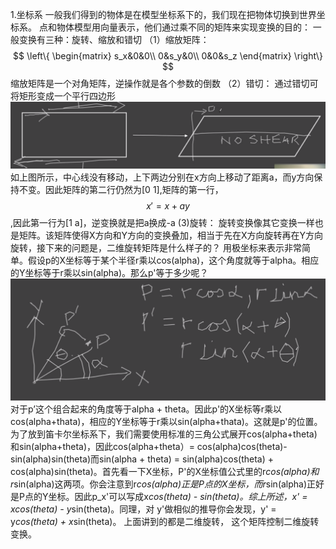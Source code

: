1.坐标系
一般我们得到的物体是在模型坐标系下的，我们现在把物体切换到世界坐标系。
点和物体模型用向量表示，他们通过乘不同的矩阵来实现变换的目的：
一般变换有三种：旋转、缩放和错切
（1）缩放矩阵：
$$
\left\{
  \begin{matrix}
   s_x&0&0\\
   0&s_y&0\\
   0&0&s_z
  \end{matrix}
\right\}
$$
缩放矩阵是一个对角矩阵，逆操作就是各个参数的倒数
（2）错切：
通过错切可将矩形变成一个平行四边形
![](/Computer_Graphics/images/1.png)
如上图所示，中心线没有移动，上下两边分别在x方向上移动了距离a，而y方向保持不变。因此矩阵的第二行仍然为[0 1],矩阵的第一行，$$x'=x+ay$$,因此第一行为[1 a]，逆变换就是把a换成-a
(3)旋转：
旋转变换像其它变换一样也是矩阵。该矩阵使得X方向和Y方向的变换叠加，相当于先在X方向旋转再在Y方向旋转，接下来的问题是，二维旋转矩阵是什么样子的？
用极坐标来表示非常简单。假设p的X坐标等于某个半径r乘以cos(alpha)，这个角度就等于alpha。相应的Y坐标等于r乘以sin(alpha)。那么p'等于多少呢？
![](/Computer_Graphics/images/6.png)
对于p’这个组合起来的角度等于alpha + theta。因此p'的X坐标等r乘以cos(alpha+thata)，相应的Y坐标等于r乘以sin(alpha+thata)。这就是p'的位置。为了放到笛卡尔坐标系下，我们需要使用标准的三角公式展开cos(alpha+theta)和sin(alpha+theta)，因此cos(alpha+theta）= cos(alpha)cos(theta)-sin(alpha)sin(theta)而sin(alpha + theta) = sin(alpha)cos(theta) + cos(alpha)sin(theta)。首先看一下X坐标，P'的X坐标值公式里的r*cos(alpha)和r*sin(alpha)这两项。你会注意到r*cos(alpha)正是P点的X坐标，而r*sin(alpha)正好是P点的Y坐标。因此p_x'可以写成x*cos(theta) - *sin(theta)。综上所述，x' = x*cos(theta) - y*sin(theta)。同理，对 y'做相似的推导你会发现，y' = y*cos(theta) + x*sin(theta)。 上面讲到的都是二维旋转，
这个矩阵控制二维旋转变换。